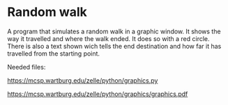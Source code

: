 # Random walk

A program that simulates a random walk in a graphic window. It shows the way it travelled and
where the walk ended. It does so with a red circle. There is also a text shown wich tells the
end destination and how far it has travelled from the starting point. 


Needed files:

https://mcsp.wartburg.edu/zelle/python/graphics.py

https://mcsp.wartburg.edu/zelle/python/graphics/graphics.pdf
